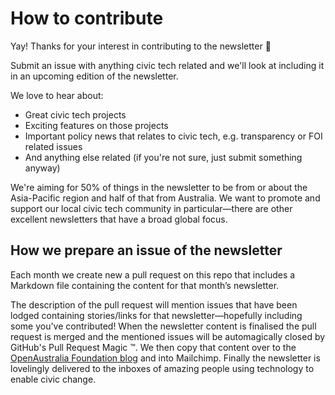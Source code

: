# How to contribute

Yay! Thanks for your interest in contributing to the newsletter :bouquet:

Submit an issue with anything civic tech related and we'll look at including it in an upcoming edition of the newsletter.

We love to hear about:

* Great civic tech projects
* Exciting features on those projects
* Important policy news that relates to civic tech, e.g. transparency or FOI related issues
* And anything else related (if you're not sure, just submit something anyway)

We're aiming for 50% of things in the newsletter to be from or about the Asia-Pacific region and half of that from Australia. We want to promote and support our local civic tech community in particular—there are other excellent newsletters that have a broad global focus.

## How we prepare an issue of the newsletter

Each month we create new a pull request on this repo that includes a Markdown file containing the content for that month’s newsletter.

The description of the pull request will mention issues that have been lodged containing stories/links for that newsletter—hopefully including some you've contributed! When the newsletter content is finalised the pull request is merged and the mentioned issues will be automagically closed by GitHub's Pull Request Magic :tm:. We then copy that content over to the [OpenAustralia Foundation blog](https://www.openaustraliafoundation.org.au/blog/) and into Mailchimp. Finally the newsletter is lovelingly delivered to the inboxes of amazing people using technology to enable civic change.
